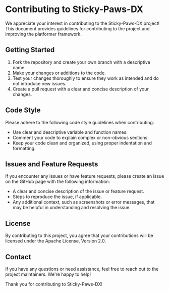 # Contributing to Sticky-Paws-DX

We appreciate your interest in contributing to the Sticky-Paws-DX project! This document provides guidelines for contributing to the project and improving the platformer framework.

## Getting Started

1. Fork the repository and create your own branch with a descriptive name.
2. Make your changes or additions to the code.
3. Test your changes thoroughly to ensure they work as intended and do not introduce new issues.
4. Create a pull request with a clear and concise description of your changes.

## Code Style

Please adhere to the following code style guidelines when contributing:

- Use clear and descriptive variable and function names.
- Comment your code to explain complex or non-obvious sections.
- Keep your code clean and organized, using proper indentation and formatting.

## Issues and Feature Requests

If you encounter any issues or have feature requests, please create an issue on the GitHub page with the following information:

- A clear and concise description of the issue or feature request.
- Steps to reproduce the issue, if applicable.
- Any additional context, such as screenshots or error messages, that may be helpful in understanding and resolving the issue.

## License

By contributing to this project, you agree that your contributions will be licensed under the Apache License, Version 2.0.

## Contact

If you have any questions or need assistance, feel free to reach out to the project maintainers. We're happy to help!

Thank you for contributing to Sticky-Paws-DX!
